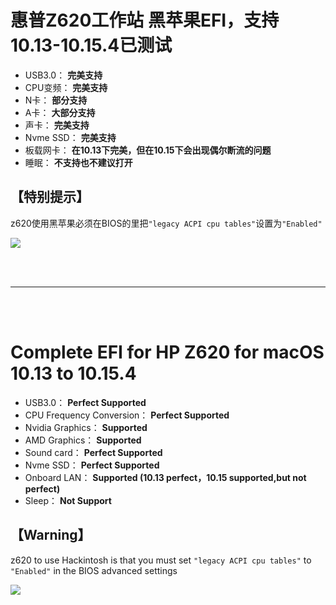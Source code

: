 惠普Z620工作站 黑苹果EFI，支持 10.13-10.15.4已测试
=
* USB3.0： **完美支持**
* CPU变频： **完美支持**
* N卡： **部分支持**
* A卡： **大部分支持**
* 声卡：  **完美支持**
* Nvme SSD： **完美支持**
* 板载网卡： **在10.13下完美，但在10.15下会出现偶尔断流的问题**
* 睡眠： **不支持也不建议打开**

【特别提示】
-
z620使用黑苹果必须在BIOS的里把`"legacy ACPI cpu tables"`设置为`"Enabled"`

![](https://github.com/mokiii/HP-Z620-Hackintosh-macOS_10.13-10.15/blob/master/BiosSET.jpg)

<br><br>
****
<br><br>

Complete EFI for HP Z620 for macOS 10.13 to 10.15.4
=
* USB3.0：          **Perfect Supported**
* CPU Frequency Conversion： **Perfect Supported**
* Nvidia Graphics： **Supported**
* AMD Graphics：    **Supported**
* Sound card：      **Perfect Supported**
* Nvme SSD：        **Perfect Supported**
* Onboard LAN：     **Supported (10.13 perfect，10.15 supported,but not perfect)**
* Sleep：           **Not Support**

【Warning】
-
z620 to use Hackintosh is that you must set `"legacy ACPI cpu tables"` to `"Enabled"` in the BIOS advanced settings

![](https://github.com/mokiii/HP-Z620-Hackintosh-macOS_10.13-10.15/blob/master/BiosSET.jpg)
